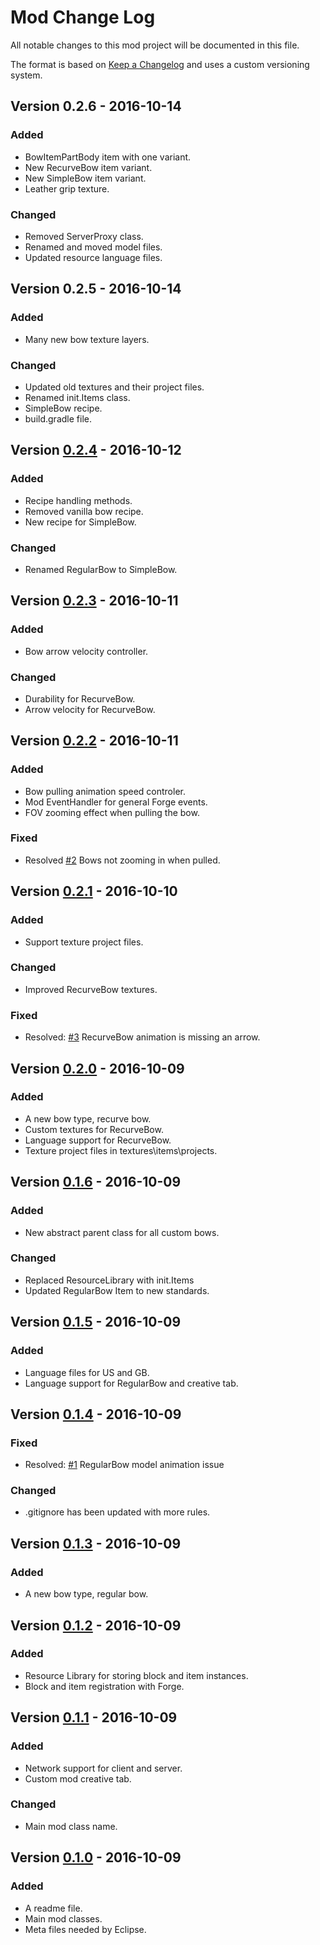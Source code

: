 # Mod Change Log
All notable changes to this mod project will be documented in this file.

The format is based on [Keep a Changelog](http://keepachangelog.com/) and uses a custom versioning system.

## Version 0.2.6 - 2016-10-14
### Added
- BowItemPartBody item with one variant.
- New RecurveBow item variant. 
- New SimpleBow item variant.
- Leather grip texture. 

### Changed
- Removed ServerProxy class.
- Renamed and moved model files.
- Updated resource language files.

## Version 0.2.5 - 2016-10-14
### Added
- Many new bow texture layers.

### Changed
- Updated old textures and their project files.
- Renamed init.Items class.
- SimpleBow recipe.
- build.gradle file.

## Version [0.2.4] - 2016-10-12
### Added
- Recipe handling methods.
- Removed vanilla bow recipe.
- New recipe for SimpleBow.

### Changed
- Renamed RegularBow to SimpleBow.

## Version [0.2.3] - 2016-10-11
### Added
- Bow arrow velocity controller.

### Changed
- Durability for RecurveBow.
- Arrow velocity for RecurveBow.

## Version [0.2.2] - 2016-10-11
### Added
- Bow pulling animation speed controler.
- Mod EventHandler for general Forge events.
- FOV zooming effect when pulling the bow.

### Fixed
- Resolved [#2](https://github.com/yooksi/Better-Archery-Reborn/issues/2) Bows not zooming in when pulled.

## Version [0.2.1] - 2016-10-10
### Added
- Support texture project files.

### Changed
- Improved RecurveBow textures.

### Fixed
- Resolved: [#3](https://github.com/yooksi/Better-Archery-Reborn/issues/3) RecurveBow animation is missing an arrow.

## Version [0.2.0] - 2016-10-09
### Added
- A new bow type, recurve bow.
- Custom textures for RecurveBow.
- Language support for RecurveBow.
- Texture project files in textures\items\projects.

## Version [0.1.6] - 2016-10-09
### Added
- New abstract parent class for all custom bows.

### Changed
- Replaced ResourceLibrary with init.Items
- Updated RegularBow Item to new standards.

## Version [0.1.5] - 2016-10-09
### Added
- Language files for US and GB.
- Language support for RegularBow and creative tab.

## Version [0.1.4] - 2016-10-09
### Fixed
- Resolved: [#1](https://github.com/yooksi/Better-Archery-Reborn/issues/1) RegularBow model animation issue

### Changed
- .gitignore has been updated with more rules.

## Version [0.1.3] - 2016-10-09
### Added
- A new bow type, regular bow.

## Version [0.1.2] - 2016-10-09
### Added
- Resource Library for storing block and item instances.
- Block and item registration with Forge.

## Version [0.1.1] - 2016-10-09
### Added
- Network support for client and server.
- Custom mod creative tab.

### Changed
- Main mod class name.

## Version [0.1.0] - 2016-10-09
### Added
- A readme file.
- Main mod classes.
- Meta files needed by Eclipse.

[0.2.4]: https://github.com/yooksi/Better-Archery-Reborn/compare/a36dc013a05b9d7a5f2b475832ad4fbf70010dd8...147fea16124b64cb243ca02a0d96cc673e03a0c4
[0.2.3]: https://github.com/yooksi/Better-Archery-Reborn/compare/df13f19798bf11b561af539ad2dabd23177ea83d...a36dc013a05b9d7a5f2b475832ad4fbf70010dd8
[0.2.2]: https://github.com/yooksi/Better-Archery-Reborn/compare/e8bb23afe03903ea83f2d141b77a5fcd1b8ec34a...df13f19798bf11b561af539ad2dabd23177ea83d
[0.2.1]: https://github.com/yooksi/Better-Archery-Reborn/compare/cbf7233f3aa6f3173ec3afc4846bab09ddc0d3ee...e8bb23afe03903ea83f2d141b77a5fcd1b8ec34a
[0.2.0]: https://github.com/yooksi/Better-Archery-Reborn/compare/4500b7395764db49c5dbd587b59ccffbafeb32fe...cbf7233f3aa6f3173ec3afc4846bab09ddc0d3ee
[0.1.5]: https://github.com/yooksi/Better-Archery-Reborn/commit/c0c5a80fa7fd615b93ec42dbc14672a84b862bee
[0.1.6]: https://github.com/yooksi/Better-Archery-Reborn/commit/4500b7395764db49c5dbd587b59ccffbafeb32fe
[0.1.4]: https://github.com/yooksi/Better-Archery-Reborn/commit/99ab2984b444ff9c76138a495f77e7e5c195c3c1
[0.1.3]: https://github.com/yooksi/Better-Archery-Reborn/commit/d4707c731dbc9f025ee79733c115bc1f023fddae
[0.1.2]: https://github.com/yooksi/Better-Archery-Reborn/commit/785c7492a0b08482d91da34f7aa98002bbfcc3a9
[0.1.1]: https://github.com/yooksi/Better-Archery-Reborn/commit/6c1fab8c3dd1347815c7ffd8ece730ad39d17a9d
[0.1.0]: https://github.com/yooksi/Better-Archery-Reborn/compare/080c474bc42a577f441af5cb6e00cd4c11c42d98...259a476c59f2d498a267f76f459f4bca594eea9c